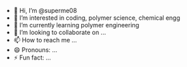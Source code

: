 - 👋 Hi, I’m @superme08
- 👀 I’m interested in coding, polymer science, chemical engg
- 🌱 I’m currently learning polymer engineering
- 💞️ I’m looking to collaborate on ...
- 📫 How to reach me ...
- 😄 Pronouns: ...
- ⚡ Fun fact: ...

<!---
superme08/superme08 is a ✨ special ✨ repository because its `README.md` (this file) appears on your GitHub profile.
You can click the Preview link to take a look at your changes.
--->
